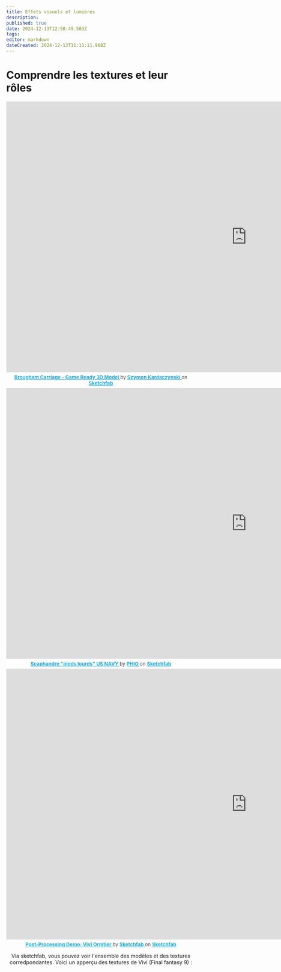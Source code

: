 ```yaml
---
title: Effets visuels et lumières
description: 
published: true
date: 2024-12-13T12:58:49.503Z
tags: 
editor: markdown
dateCreated: 2024-12-13T11:11:11.968Z
---
```


# Comprendre les textures et leur rôles


<center><div class="sketchfab-embed-wrapper"> <iframe title="Brougham Carriage - Game Ready 3D Model" frameborder="0" allowfullscreen mozallowfullscreen="true" webkitallowfullscreen="true" allow="autoplay; fullscreen; xr-spatial-tracking" xr-spatial-tracking execution-while-out-of-viewport execution-while-not-rendered web-share width="1280" height="720" src="https://sketchfab.com/models/85d1ce24e2fc4c08b8f354bb4afd704c/embed?autostart=1&dnt=1"> </iframe> <p style="font-size: 13px; font-weight: normal; margin: 5px; color: #4A4A4A;"> <a href="https://sketchfab.com/3d-models/brougham-carriage-game-ready-3d-model-85d1ce24e2fc4c08b8f354bb4afd704c?utm_medium=embed&utm_campaign=share-popup&utm_content=85d1ce24e2fc4c08b8f354bb4afd704c" target="_blank" rel="nofollow" style="font-weight: bold; color: #1CAAD9;"> Brougham Carriage - Game Ready 3D Model </a> by <a href="https://sketchfab.com/kardaczynski?utm_medium=embed&utm_campaign=share-popup&utm_content=85d1ce24e2fc4c08b8f354bb4afd704c" target="_blank" rel="nofollow" style="font-weight: bold; color: #1CAAD9;"> Szymon Kardaczynski </a> on <a href="https://sketchfab.com?utm_medium=embed&utm_campaign=share-popup&utm_content=85d1ce24e2fc4c08b8f354bb4afd704c" target="_blank" rel="nofollow" style="font-weight: bold; color: #1CAAD9;">Sketchfab</a></p></div></center>


<center><div class="sketchfab-embed-wrapper"> <iframe title="Scaphandre "pieds lourds" US NAVY" frameborder="0" allowfullscreen mozallowfullscreen="true" webkitallowfullscreen="true" allow="autoplay; fullscreen; xr-spatial-tracking" xr-spatial-tracking execution-while-out-of-viewport execution-while-not-rendered web-share width="1280" height="720" src="https://sketchfab.com/models/36d7ef8a455d4aaea080263250631ae8/embed?autostart=1&ui_hint=2"> </iframe> <p style="font-size: 13px; font-weight: normal; margin: 5px; color: #4A4A4A;"> <a href="https://sketchfab.com/3d-models/scaphandre-pieds-lourds-us-navy-36d7ef8a455d4aaea080263250631ae8?utm_medium=embed&utm_campaign=share-popup&utm_content=36d7ef8a455d4aaea080263250631ae8" target="_blank" rel="nofollow" style="font-weight: bold; color: #1CAAD9;"> Scaphandre "pieds lourds" US NAVY </a> by <a href="https://sketchfab.com/PHIO?utm_medium=embed&utm_campaign=share-popup&utm_content=36d7ef8a455d4aaea080263250631ae8" target="_blank" rel="nofollow" style="font-weight: bold; color: #1CAAD9;"> PHIO </a> on <a href="https://sketchfab.com?utm_medium=embed&utm_campaign=share-popup&utm_content=36d7ef8a455d4aaea080263250631ae8" target="_blank" rel="nofollow" style="font-weight: bold; color: #1CAAD9;">Sketchfab</a></p></div></center>

<center><div class="sketchfab-embed-wrapper"> <iframe title="Post-Processing Demo: Vivi Ornitier" frameborder="0" allowfullscreen mozallowfullscreen="true" webkitallowfullscreen="true" allow="autoplay; fullscreen; xr-spatial-tracking" xr-spatial-tracking execution-while-out-of-viewport execution-while-not-rendered web-share width="1280" height="720" src="https://sketchfab.com/models/5f75aaec31754ec981fcadbefc1441ed/embed?autostart=1&ui_hint=2&dnt=1"> </iframe> <p style="font-size: 13px; font-weight: normal; margin: 5px; color: #4A4A4A;"> <a href="https://sketchfab.com/3d-models/post-processing-demo-vivi-ornitier-5f75aaec31754ec981fcadbefc1441ed?utm_medium=embed&utm_campaign=share-popup&utm_content=5f75aaec31754ec981fcadbefc1441ed" target="_blank" rel="nofollow" style="font-weight: bold; color: #1CAAD9;"> Post-Processing Demo: Vivi Ornitier </a> by <a href="https://sketchfab.com/Sketchfab?utm_medium=embed&utm_campaign=share-popup&utm_content=5f75aaec31754ec981fcadbefc1441ed" target="_blank" rel="nofollow" style="font-weight: bold; color: #1CAAD9;"> Sketchfab </a> on <a href="https://sketchfab.com?utm_medium=embed&utm_campaign=share-popup&utm_content=5f75aaec31754ec981fcadbefc1441ed" target="_blank" rel="nofollow" style="font-weight: bold; color: #1CAAD9;">Sketchfab</a></p></div><center>
  
Via sketchfab, vous pouvez voir l'ensemble des modèles et des textures corredpondantes. Voici un apperçu des textures de Vivi (Final fantasy 9) : 
  
  
  
